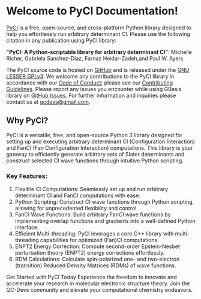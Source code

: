 <!-- #region -->
# Welcome to PyCI Documentation!

[PyCI](https://github.com/QuantumElephant/PyCI) is a free, open-source, and cross-platform Python library designed to help you effortlessly run arbitrary determinant CI. Please use the following citation in any publication using PyCI library:

**"PyCI: A Python-scriptable library for arbitrary determinant CI"**:
Michelle Richer, Gabriela Sanchez-Diaz, Farnaz Heidar-Zadeh,and Paul W. Ayers


The PyCI source code is hosted on [GitHub](https://github.com/QuantumElephant/PyCI) and is released under the [GNU LESSER GPLv3](https://github.com/QuantumElephant/PyCI/blob/master/LICENSE). We welcome any contributions to the PyCI library in accordance with our [Code of Conduct](CODE_OF_CONDUCT.md); please see our [Contributing Guidelines](CONTRIBUTING.md). Please report any issues you encounter while using GBasis library on [GitHub Issues](https://github.com/QuantumElephant/PyCI/issues). For further information and inquiries please contact us at qcdevs@gmail.com.

## Why PyCI?
PyCI is a versatile, free, and open-source Python 3 library designed for setting up and executing arbitrary determinant CI (Configuration Interaction) and FanCI (Fan Configuration Interaction) computations. This library is your gateway to efficiently generate arbitrary sets of Slater determinants and construct selected CI wave functions through intuitive Python scripting.

### Key Features:
1. Flexible CI Computations: Seamlessly set up and run arbitrary determinant CI and FanCI computations with ease.
2. Python Scripting: Construct CI wave functions through Python scripting, allowing for unprecedented flexibility and control.
3. FanCI Wave Functions: Build arbitrary FanCI wave functions by implementing overlap functions and gradients into a well-defined Python interface.
4. Efficient Multi-threading: PyCI leverages a core C++ library with multi-threading capabilities for optimized (Fan)CI computations.
5. ENPT2 Energy Correction: Compute second-order Epstein-Nesbet perturbation theory (ENPT2) energy corrections effortlessly.
6. RDM Calculations: Calculate spin-polarized one- and two-electron (transition) Reduced Density Matrices (RDMs) of wave functions.

Get Started with PyCI Today
Experience the freedom to innovate and accelerate your research in molecular electronic structure theory. Join the QC-Devs community and elevate your computational chemistry endeavors.
<!-- #endregion -->